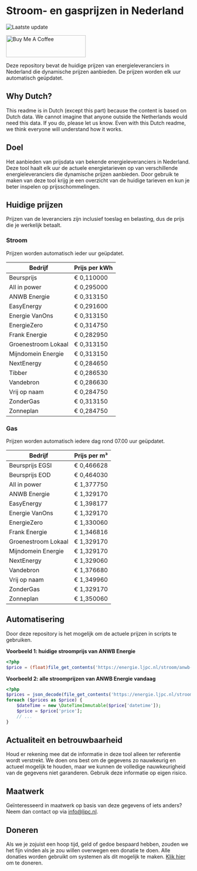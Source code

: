 # Stroom- en gasprijzen in Nederland

![Laatste update](https://img.shields.io/badge/laatste%20update-2024--11--27%2001%3A00%20CET-brightgreen)

<a href="https://www.buymeacoffee.com/Lars-" target="_blank"><img src="https://cdn.buymeacoffee.com/buttons/v2/default-orange.png" alt="Buy Me A Coffee" height="60" style="height: 60px !important;width: 217px !important;" ></a>

Deze repository bevat de huidige prijzen van energieleveranciers in Nederland die dynamische prijzen aanbieden. De prijzen worden elk uur automatisch geüpdatet.

## Why Dutch?

This readme is in Dutch (except this part) because the content is based on Dutch data. We cannot imagine that anyone outside the Netherlands would need this data. If you do, please let us know. Even with this Dutch readme, we think
everyone will understand how it works.

## Doel

Het aanbieden van prijsdata van bekende energieleveranciers in Nederland. Deze tool haalt elk uur de actuele energietarieven op van verschillende energieleveranciers die dynamische prijzen aanbieden. Door gebruik te maken van deze tool
krijg je een overzicht van de huidige tarieven en kun je beter inspelen op prijsschommelingen.

## Huidige prijzen

Prijzen van de leveranciers zijn inclusief toeslag en belasting, dus de prijs die je werkelijk betaalt.

### Stroom

Prijzen worden automatisch ieder uur geüpdatet.

 Bedrijf | Prijs per kWh 
---------|---------------
Beursprijs | € 0,110000
All in power | € 0,295000
ANWB Energie | € 0,313150
EasyEnergy | € 0,291600
Energie VanOns | € 0,313150
EnergieZero | € 0,314750
Frank Energie | € 0,282950
Groenestroom Lokaal | € 0,313150
Mijndomein Energie | € 0,313150
NextEnergy | € 0,284650
Tibber | € 0,286530
Vandebron | € 0,286630
Vrij op naam | € 0,284750
ZonderGas | € 0,313150
Zonneplan | € 0,284750


### Gas

Prijzen worden automatisch iedere dag rond 07.00 uur geüpdatet.

 Bedrijf | Prijs per m³ 
---------|--------------
Beursprijs EGSI | € 0,466628
Beursprijs EOD | € 0,464030
All in power | € 1,377750
ANWB Energie | € 1,329170
EasyEnergy | € 1,398177
Energie VanOns | € 1,329170
EnergieZero | € 1,330060
Frank Energie | € 1,346816
Groenestroom Lokaal | € 1,329170
Mijndomein Energie | € 1,329170
NextEnergy | € 1,329060
Vandebron | € 1,376680
Vrij op naam | € 1,349960
ZonderGas | € 1,329170
Zonneplan | € 1,350060


## Automatisering

Door deze repository is het mogelijk om de actuele prijzen in scripts te gebruiken.

**Voorbeeld 1: huidige stroomprijs van ANWB Energie**

```php
<?php
$price = (float)file_get_contents('https://energie.ljpc.nl/stroom/anwb-energie-nu.txt');

```

**Voorbeeld 2: alle stroomprijzen van ANWB Energie vandaag**

```php
<?php
$prices = json_decode(file_get_contents('https://energie.ljpc.nl/stroom/all-in-power-vandaag.json'),true);
foreach ($prices as $price) {
    $dateTime = new \DateTimeImmutable($price['datetime']);
    $price = $price['price'];
    // ...
}
```

## Actualiteit en betrouwbaarheid

Houd er rekening mee dat de informatie in deze tool alleen ter referentie wordt verstrekt. We doen ons best om de gegevens zo nauwkeurig en actueel mogelijk te houden, maar we kunnen de volledige nauwkeurigheid van de gegevens niet
garanderen. Gebruik deze informatie op eigen risico.

## Maatwerk

Geïnteresseerd in maatwerk op basis van deze gegevens of iets anders? Neem dan contact op
via [info@ljpc.nl](mailto:info@ljpc.nl?subject=Energie%20prijzen).

## Doneren

Als we je zojuist een hoop tijd, geld of gedoe bespaard hebben, zouden we het fijn vinden als je zou willen overwegen een
donatie te doen. Alle donaties worden gebruikt om systemen als dit mogelijk te
maken. [Klik hier](https://www.buymeacoffee.com/Lars-) om te doneren.
